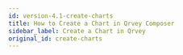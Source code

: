 ```yaml
---
id: version-4.1-create-charts
title: How to Create a Chart in Qrvey Composer
sidebar_label: Create a Chart in Qrvey
original_id: create-charts
---
```

<div style="text-align: justify">

<script type="text/javascript">window.addEventListener("load",() => {
     document.querySelector('.post article').insertAdjacentHTML('afterbegin', `<iframe src="https://docs.google.com/presentation/d/e/2PACX-1vROlym8MGaUe5mHmuc4pJ3BTlsrQxNUoJ-6NZuApFAFYsXYAi5lRQ4EvA1hrQsvj5org8GXTNosYq48/embed?start=false&loop=false&delayms=3000" frameborder="0" width="960" height="569" allowfullscreen="true" mozallowfullscreen="true" webkitallowfullscreen="true"></iframe>`);
});</script>    

